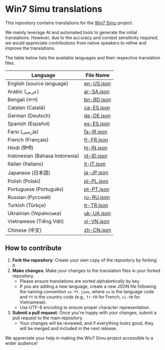 # Win7 Simu translations

This repository contains translations for the [Win7 Simu](https://visnalize.com/win7simu/about) project.

We mainly leverage AI and automated tools to generate the initial translations. However, due to the accuracy and context sensitivity required, we would appreciate contributions from native speakers to refine and improve the translations.

The table below lists the available languages and their respective translation files.

| Language | File Name |
|----------|-----------|
| English (source language)  | [en-US.json](./en-US.json) |
| Arabic (عربى)  | [ar-SA.json](./ar-SA.json) |
| Bengali (বাংলা)  | [bn-BD.json](./bn-BD.json) |
| Catalan (Català)  | [ca-ES.json](./ca-ES.json) |
| German (Deutsch)  | [de-DE.json](./de-DE.json) |
| Spanish (Español)  | [es-ES.json](./es-ES.json) |
| Farsi (فارسی)  | [fa-IR.json](./fa-IR.json) |
| French (Français)  | [fr-FR.json](./fr-FR.json) |
| Hindi (हिन्दी)  | [hi-IN.json](./hi-IN.json) |
| Indonesian (Bahasa Indonesia)  | [id-ID.json](./id-ID.json) |
| Italian (Italiano)  | [it-IT.json](./it-IT.json) |
| Japanese (日本語)  | [ja-JP.json](./ja-JP.json) |
| Polish (Polski)  | [pl-PL.json](./pl-PL.json) |
| Portuguese (Português)  | [pt-PT.json](./pt-PT.json) |
| Russian (Русский)  | [ru-RU.json](./ru-RU.json) |
| Turkish (Türkçe)  | [tr-TR.json](./tr-TR.json) |
| Ukrainian (Українська)  | [uk-UA.json](./uk-UA.json) |
| Vietnamese (Tiếng Việt)  | [vi-VN.json](./vi-VN.json) |
| Chinese (中文)  | [zh-CN.json](./zh-CN.json) |

## How to contribute

1. **Fork the repository**: Create your own copy of the repository by forking it.
2. **Make changes**: Make your changes to the translation files in your forked repository.
   - Please ensure translations are sorted alphabetically by key.
   - If you are adding a new language, create a new JSON file following the naming convention `xx-YY.json`, where `xx` is the language code and `YY` is the country code (e.g., `fr-FR` for French, `vi-VN` for Vietnamese).
   - Use UTF-8 encoding to ensure proper character representation.
3. **Submit a pull request**: Once you're happy with your changes, submit a pull request to the main repository.
   - Your changes will be reviewed, and if everything looks good, they will be merged and included in the next release.

We appreciate your help in making the Win7 Simu project accessible to a wider audience!
